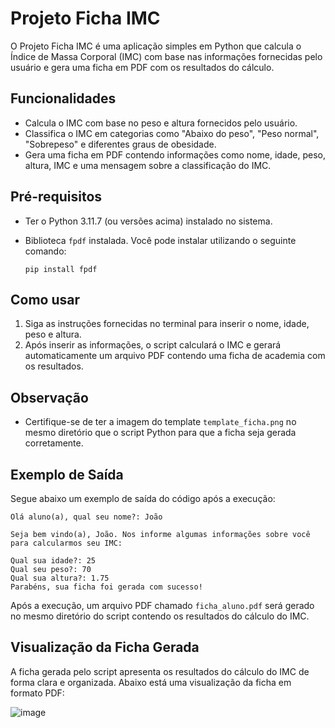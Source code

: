 Projeto Ficha IMC
=================

O Projeto Ficha IMC é uma aplicação simples em Python que calcula o Índice de Massa Corporal (IMC) com base nas informações fornecidas pelo usuário e gera uma ficha em PDF com os resultados do cálculo.

Funcionalidades
---------------

*   Calcula o IMC com base no peso e altura fornecidos pelo usuário.
*   Classifica o IMC em categorias como "Abaixo do peso", "Peso normal", "Sobrepeso" e diferentes graus de obesidade.
*   Gera uma ficha em PDF contendo informações como nome, idade, peso, altura, IMC e uma mensagem sobre a classificação do IMC.

Pré-requisitos
--------------

*   Ter o Python 3.11.7 (ou versões acima) instalado no sistema.
*   Biblioteca `fpdf` instalada. Você pode instalar utilizando o seguinte comando:
    
    `pip install fpdf`
    

Como usar
---------

1.  Siga as instruções fornecidas no terminal para inserir o nome, idade, peso e altura.
5.  Após inserir as informações, o script calculará o IMC e gerará automaticamente um arquivo PDF contendo uma ficha de academia com os resultados.

Observação
----------

*   Certifique-se de ter a imagem do template `template_ficha.png` no mesmo diretório que o script Python para que a ficha seja gerada corretamente.

Exemplo de Saída
----------------

Segue abaixo um exemplo de saída do código após a execução:


```
Olá aluno(a), qual seu nome?: João

Seja bem vindo(a), João. Nos informe algumas informações sobre você para calcularmos seu IMC:

Qual sua idade?: 25 
Qual seu peso?: 70 
Qual sua altura?: 1.75  
Parabéns, sua ficha foi gerada com sucesso!
```

Após a execução, um arquivo PDF chamado `ficha_aluno.pdf` será gerado no mesmo diretório do script contendo os resultados do cálculo do IMC.

Visualização da Ficha Gerada
----------------------------

A ficha gerada pelo script apresenta os resultados do cálculo do IMC de forma clara e organizada. Abaixo está uma visualização da ficha em formato PDF:

![image](https://github.com/RenamPinheiro/projeto_ficha_imc/assets/118815226/15a0c9ce-fe09-4a45-a56c-d3a526bcd7c3)


